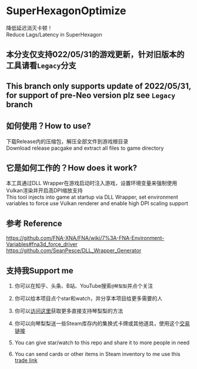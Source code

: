 # SuperHexagonOptimize
降低延迟消灭卡顿！  
Reduce Lags/Latency in SuperHexagon  

## 本分支仅支持022/05/31的游戏更新，针对旧版本的工具请看`Legacy`分支
## This branch only supports update of 2022/05/31, for support of pre-Neo version plz see `Legacy` branch

## 如何使用？How to use?
下载Release内的压缩包，解压全部文件到游戏根目录  
Download release pacgake and extract all files to game directory  

## 它是如何工作的？How does it work?   
本工具通过DLL Wrapper在游戏启动时注入游戏，设置环境变量来强制使用Vulkan渲染并开启高DPI缩放支持  
This tool injects into game at startup via DLL Wrapper, set environment variables to force use Vulkan renderer and enable high DPI scaling support  

## 参考 Reference
https://github.com/FNA-XNA/FNA/wiki/7%3A-FNA-Environment-Variables#fna3d_force_driver  
https://github.com/SeanPesce/DLL_Wrapper_Generator  


## 支持我Support me
1. 你可以在知乎、头条、B站、YouTube搜索`@琴梨梨`并点个关注  
2. 你可以给本项目点个star和watch，并分享本项目给更多需要的人  
3. 你可以[访问这里](https://qinlili.bid/Support/)获取更多直接支持琴梨梨的方法  
4. 你可以向琴梨梨送一些Steam库存内的集换式卡牌或其他道具，使用这个[交易链接](https://steamcommunity.com/tradeoffer/new/?partner=316537125&token=k-jMd5b9)  
  
1. You can give star/watch to this repo and share it to more people in need  
2. You can send cards or other items in Steam inventory to me use this [trade link](https://steamcommunity.com/tradeoffer/new/?partner=316537125&token=k-jMd5b9)  
